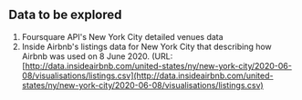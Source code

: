 Data to be explored
---

1. Foursquare API's New York City detailed venues data
2. Inside Airbnb's listings data for New York City that describing how Airbnb was used on 8 June 2020. (URL: [http://data.insideairbnb.com/united-states/ny/new-york-city/2020-06-08/visualisations/listings.csv](http://data.insideairbnb.com/united-states/ny/new-york-city/2020-06-08/visualisations/listings.csv)
